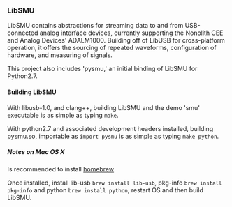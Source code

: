 ### LibSMU

LibSMU contains abstractions for streaming data to and from USB-connected analog interface devices, currently supporting the Nonolith CEE and Analog Devices' ADALM1000. Building off of LibUSB for cross-platform operation, it offers the sourcing of repeated waveforms, configuration of hardware, and measuring of signals.

This project also includes 'pysmu,' an initial binding of LibSMU for Python2.7.

#### Building LibSMU

With libusb-1.0, and clang++, building LibSMU and the demo 'smu' executable is as simple as typing `make`.

With python2.7 and associated development headers installed, building pysmu.so, importable as `import pysmu` is as simple as typing `make python`.

##### Notes on Mac OS X

Is recommended to install [homebrew](http://brew.sh)

Once installed, install lib-usb `brew install lib-usb`, pkg-info `brew install pkg-info` and python `brew install python`, restart OS and then build LibSMU. 
